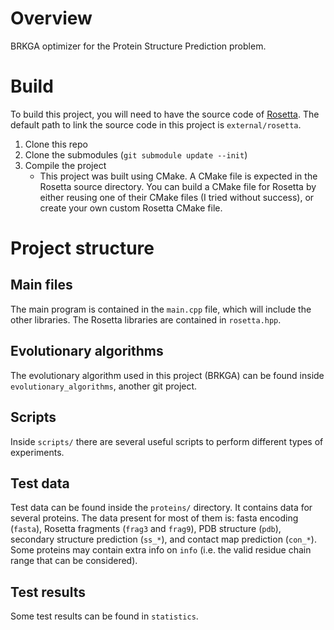 # Overview

BRKGA optimizer for the Protein Structure Prediction problem.

# Build

To build this project, you will need to have the source code of [Rosetta](https://www.rosettacommons.org/). The default path to link the source code in this project is `external/rosetta`.

1. Clone this repo
2. Clone the submodules (`git submodule update --init`)
3. Compile the project
    - This project was built using CMake. A CMake file is expected in the Rosetta source directory. You can build a CMake file for Rosetta by either reusing one of their CMake files (I tried without success), or create your own custom Rosetta CMake file.

# Project structure

## Main files

The main program is contained in the `main.cpp` file, which will include the other libraries. The Rosetta libraries are contained in `rosetta.hpp`.

## Evolutionary algorithms

The evolutionary algorithm used in this project (BRKGA) can be found inside `evolutionary_algorithms`, another git project.

## Scripts

Inside `scripts/` there are several useful scripts to perform different types of experiments.

## Test data

Test data can be found inside the `proteins/` directory. It contains data for several proteins. The data present for most of them is: fasta encoding (`fasta`), Rosetta fragments (`frag3` and `frag9`), PDB structure (`pdb`), secondary structure prediction (`ss_*`), and contact map prediction (`con_*`). Some proteins may contain extra info on `info` (i.e. the valid residue chain range that can be considered).

## Test results

Some test results can be found in `statistics`.